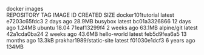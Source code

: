 docker images       
REPOSITORY                TAG       IMAGE ID       CREATED         SIZE
docker101tutorial         latest    e7203c65fdc3   2 days ago      28.9MB
busybox                   latest    bc01a3326866   12 days ago     1.24MB
ubuntu                    18.04     71eaf13299f4   2 weeks ago     63.1MB
alpine/git                latest    42a1cda0ba24   2 weeks ago     43.6MB
hello-world               latest    feb5d9fea6a5   13 months ago   13.3kB
prakhar1989/static-site   latest    f01030e1dcf3   6 years ago     134MB
